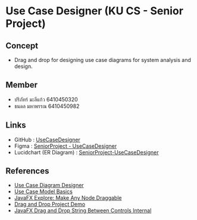 # Use Case Designer (KU CS - Senior Project)

## Concept
- Drag and drop for designing use case diagrams for system analysis and design.

## Member
- ปริภัทร์  มะลีแก้ว 6410450320
- ธนดล มหาพรรณ 6410450982

## Links
- GitHub : [UseCaseDesigner](https://github.com/ThanadonMhp/UseCaseDesigner)
- Figma : [SeniorProject - UseCaseDesigner](https://www.figma.com/files/team/1354696602475933275/SeniorProject-UseCaseDesigner)
- Lucidchart (ER Diagram) : [SeniorProject-UseCaseDesigner](https://lucid.app/lucidchart/3a56664a-2209-4512-a823-2196fdbaebf7/edit?viewport_loc=-7300%2C-5045%2C15527%2C7553%2C0_0&invitationId=inv_c4b3a92a-3586-4f8b-9450-d091aaf4a47e)
  
## References
- [Use Case Diagram Designer](https://online.visual-paradigm.com/diagrams/features/use-case-diagram-software/)
- [Use Case Model Basics](https://devjourneys.com/2020/08/24/use-case-model-%E0%B9%80%E0%B8%9A%E0%B8%B7%E0%B9%89%E0%B8%AD%E0%B8%87%E0%B8%95%E0%B9%89%E0%B8%99/)
- [JavaFX Explore: Make Any Node Draggable](https://www.youtube.com/watch?v=YaDkj-bqcj8&t=633s)
- [Drag and Drop Project Demo](https://github.com/joelgraff/java_fx_node_link_demo)
- [JavaFX Drag and Drop String Between Controls Internal](https://www.youtube.com/watch?v=3kutgRKTOI0)
